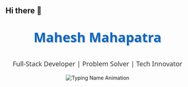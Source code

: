 ## Hi there 👋

<!--
**mahesh73m/mahesh73m** is a ✨ _special_ ✨ repository because its `README.md` (this file) appears on your GitHub profile.

Here are some ideas to get you started:

- 🔭 I’m currently working on ...
- 🌱 I’m currently learning ...
- 👯 I’m looking to collaborate on ...
- 🤔 I’m looking for help with ...
- 💬 Ask me about ...
- 📫 How to reach me: ...
- 😄 Pronouns: ...
- ⚡ Fun fact: ...
-->
<p align="center" style="font-size: 36px; font-weight: bold; color: #0A66C2; font-family: 'Segoe UI', Tahoma, Geneva, Verdana, sans-serif; text-shadow: 2px 2px #ccc;">
  Mahesh Mahapatra
</p>
<p align="center" style="font-size: 18px; color: #333; font-family: 'Segoe UI', Tahoma, Geneva, Verdana, sans-serif;">
  Full-Stack Developer | Problem Solver | Tech Innovator
</p>
<p align="center">
  <img src="https://readme-typing-svg.herokuapp.com?font=Fira+Mono&size=35&weight=700&duration=4000&color=0A66C2&center=true&width=600&lines=Mahesh+Mahapatra" alt="Typing Name Animation" />
</p>

